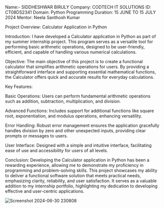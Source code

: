 Name:- SIDDHESHWAR  BIRULY
Company: CODTECH IT SOLUTIONS
ID: CT08DS2341
Domain: Python Programming
Duration: 15 JUNE TO 15 JULY 2024
Mentor: Neela Santhosh Kumar

Project Overview: Calculator Application in Python

Introduction:
I have developed a Calculator application in Python as part of my summer internship project. This program serves as a versatile tool for performing basic arithmetic operations, designed to be user-friendly, efficient, and capable of handling various numerical calculations.

Objective:
The main objective of this project is to create a functional calculator that simplifies arithmetic operations for users. By providing a straightforward interface and supporting essential mathematical functions, the Calculator offers quick and accurate results for everyday calculations.

Key Features:

Basic Operations: Users can perform fundamental arithmetic operations such as addition, subtraction, multiplication, and division.

Advanced Functions: Includes support for additional functions like square root, exponentiation, and modulus operations, enhancing versatility.

Error Handling: Robust error management ensures the application gracefully handles division by zero and other unexpected inputs, providing clear prompts or messages to users.

User Interface: Designed with a simple and intuitive interface, facilitating ease of use and accessibility for users of all levels.

Conclusion:
Developing the Calculator application in Python has been a rewarding experience, allowing me to demonstrate my proficiency in programming and problem-solving skills. This project showcases my ability to deliver a functional software solution that meets practical needs, emphasizing clarity, reliability, and user satisfaction. It serves as a valuable addition to my internship portfolio, highlighting my dedication to developing effective and user-centric applications.


![Screenshot 2024-06-30 230808](https://github.com/Siddhu570/CODTECH-Task2/assets/174267433/5b60fe08-8ea3-44bd-9ed0-de153cface07)



